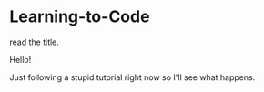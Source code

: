 # Learning-to-Code
read the title.

Hello!

Just following a stupid tutorial right now so I'll see what happens.
